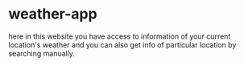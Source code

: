 # weather-app
here in this website you have access to information of your current location's weather and you can also get info of particular location by searching manually.

